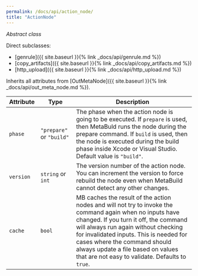 ```yaml
---
permalink: /docs/api/action_node/
title: "ActionNode"
---
```


*Abstract class*

Direct subclasses:

- [genrule]({{ site.baseurl }}{% link _docs/api/genrule.md %})
- [copy_artifacts]({{ site.baseurl }}{% link _docs/api/copy_artifacts.md %})
- [http_upload]({{ site.baseurl }}{% link _docs/api/http_upload.md %})

Inherits all attributes from [OutMetaNode]({{ site.baseurl }}{% link _docs/api/out_meta_node.md %}).

| Attribute | Type | Description |
|-----------|------|-------------|
| `phase` | `"prepare"` or `"build"` | The phase when the action node is going to be executed. If `prepare` is used, then MetaBuld runs the node during the prepare command. If `build` is used, then the node is executed during the build phase inside Xcode or Visual Studio.  Default value is `"build"`. |
| `version` | `string` or `int` | The version number of the action node. You can increment the version to force rebuild the node even when MetaBuild cannot detect any other changes. |
| `cache` | `bool` | MB caches the result of the action nodes and will not try to invoke the command again when no inputs have changed. If you turn it off, the command will always run again without checking for invalidated inputs. This is needed for cases where the command should always update a file based on values that are not easy to validate. Defaults to `true`. |
